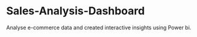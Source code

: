 # Sales-Analysis-Dashboard
Analyse e-commerce data and created interactive insights using Power bi.
